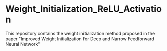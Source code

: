 # Weight_Initialization_ReLU_Activation
This repository contains the weight initialization method proposed in the paper "Improved Weight Initialization for Deep and Narrow Feedforward Neural Network"

